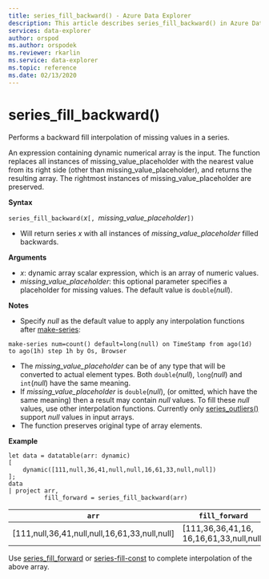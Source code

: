 ```yaml
---
title: series_fill_backward() - Azure Data Explorer
description: This article describes series_fill_backward() in Azure Data Explorer.
services: data-explorer
author: orspod
ms.author: orspodek
ms.reviewer: rkarlin
ms.service: data-explorer
ms.topic: reference
ms.date: 02/13/2020
---
```

# series_fill_backward()

Performs a backward fill interpolation of missing values in a series.

An expression containing dynamic numerical array is the input. The function replaces all instances of missing_value_placeholder with the nearest value from its right side (other than missing_value_placeholder), and returns the resulting array. The rightmost instances of missing_value_placeholder are preserved.

**Syntax**

`series_fill_backward(`*x*`[, `*missing_value_placeholder*`])`
* Will return series *x* with all instances of *missing_value_placeholder* filled backwards.

**Arguments**

* *x*: dynamic array scalar expression, which is an array of numeric values.
* *missing_value_placeholder*: this optional parameter specifies a placeholder for missing values. The default value is `double`(*null*).

**Notes**

* Specify *null* as the default value to apply any interpolation functions after [make-series](make-seriesoperator.md): 

```kusto
make-series num=count() default=long(null) on TimeStamp from ago(1d) to ago(1h) step 1h by Os, Browser
```

* The *missing_value_placeholder* can be of any type that will be converted to actual element types. Both `double`(*null*), `long`(*null*) and `int`(*null*) have the same meaning.
* If *missing_value_placeholder* is `double`(*null*), (or omitted, which have the same meaning) then a result may contain *null* values. To fill these *null* values, use other interpolation functions. Currently only [series_outliers()](series-outliersfunction.md) support *null* values in input arrays.
* The function preserves original type of array elements.

**Example**

<!-- csl: https://help.kusto.windows.net:443/Samples -->
```kusto
let data = datatable(arr: dynamic)
[
    dynamic([111,null,36,41,null,null,16,61,33,null,null])   
];
data 
| project arr, 
          fill_forward = series_fill_backward(arr)

```

|`arr`|`fill_forward`|
|---|---|
|[111,null,36,41,null,null,16,61,33,null,null]|[111,36,36,41,16, 16,16,61,33,null,null]|

  
Use [series_fill_forward](series-fill-forwardfunction.md) or [series-fill-const](series-fill-constfunction.md) to complete interpolation of the above array.
